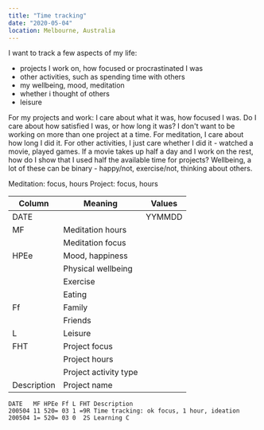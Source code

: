 ```yaml
---                                                                                                                                                       
title: "Time tracking"
date: "2020-05-04"
location: Melbourne, Australia
---
```


I want to track a few aspects of my life:
- projects I work on, how focused or procrastinated I was
- other activities, such as spending time with others
- my wellbeing, mood, meditation
- whether i thought of others
- leisure

For my projects and work: I care about what it was, how focused I was. Do I care about how satisfied I was, or how long it was?
I don't want to be working on more than one project at a time.
For meditation, I care about how long I did it.
For other activities, I just care whether I did it - watched a movie, played games. If a movie takes up half a day and I work on the rest, how do I show that I used half the available time for projects?
Wellbeing, a lot of these can be binary - happy/not, exercise/not, thinking about others.


Meditation: focus, hours
Project: focus, hours  

| Column       | Meaning               | Values  |
| -------------|-----------------------|---------|
| DATE         |                       | YYMMDD  |
| MF           | Meditation hours      |
|              | Meditation focus      |
| HPEe         | Mood, happiness       |
|              | Physical wellbeing    |
|              | Exercise              |
|              | Eating                |
| Ff           | Family                |
|              | Friends               |
| L            | Leisure               |
| FHT          | Project focus         |
|              | Project hours         |
|              | Project activity type |
| Description  | Project name          |

```
DATE   MF HPEe Ff L FHT Description                                           
200504 11 520= 03 1 =9R Time tracking: ok focus, 1 hour, ideation 
200504 1= 520= 03 0  2S Learning C

```
